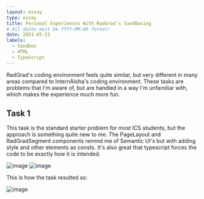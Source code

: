 ```yaml
---
layout: essay
type: essay
title: Personal Experiences With RadGrad's SandBoxing
# All dates must be YYYY-MM-DD format!
date: 2021-05-21
labels:
  - Sandbox
  - HTML
  - TypeScript
---
```

RadGrad's coding environment feels quite similar, but very different in many areas compared to InternAloha's coding environment. These tasks are problems that I'm aware of, but are handled in a way I'm unfamiliar with, which makes the experience much more fun.

## Task 1
This task is the standard starter problem for most ICS students, but the approach is something quite new to me. The PageLayout and RadGradSegment components remind me of Semantic UI's but with adding style and other elements as consts. It's also great that typescript forces the code to be exactly how it is intended.

![image](https://user-images.githubusercontent.com/60155925/119189166-69625c00-ba17-11eb-8ad9-932505cfe8fd.png)
![image](https://user-images.githubusercontent.com/60155925/119189199-77b07800-ba17-11eb-9cb5-06194ac9e759.png)

This is how the task resulted as:

![image](https://user-images.githubusercontent.com/60155925/119189388-b8a88c80-ba17-11eb-88ab-b5dd5c83f426.png)


